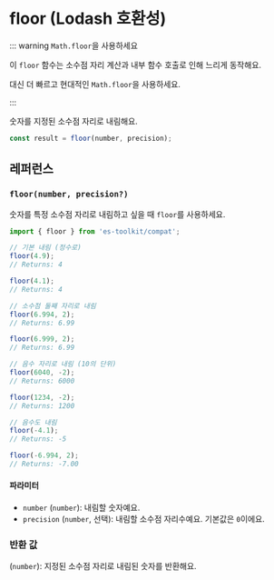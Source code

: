 # floor (Lodash 호환성)

::: warning `Math.floor`을 사용하세요

이 `floor` 함수는 소수점 자리 계산과 내부 함수 호출로 인해 느리게 동작해요.

대신 더 빠르고 현대적인 `Math.floor`을 사용하세요.

:::

숫자를 지정된 소수점 자리로 내림해요.

```typescript
const result = floor(number, precision);
```

## 레퍼런스

### `floor(number, precision?)`

숫자를 특정 소수점 자리로 내림하고 싶을 때 `floor`를 사용하세요.

```typescript
import { floor } from 'es-toolkit/compat';

// 기본 내림 (정수로)
floor(4.9);
// Returns: 4

floor(4.1);
// Returns: 4

// 소수점 둘째 자리로 내림
floor(6.994, 2);
// Returns: 6.99

floor(6.999, 2);
// Returns: 6.99

// 음수 자리로 내림 (10의 단위)
floor(6040, -2);
// Returns: 6000

floor(1234, -2);
// Returns: 1200

// 음수도 내림
floor(-4.1);
// Returns: -5

floor(-6.994, 2);
// Returns: -7.00
```

#### 파라미터

- `number` (`number`): 내림할 숫자예요.
- `precision` (`number`, 선택): 내림할 소수점 자리수예요. 기본값은 `0`이에요.

### 반환 값

(`number`): 지정된 소수점 자리로 내림된 숫자를 반환해요.
